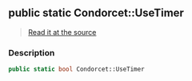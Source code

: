 ## public static Condorcet::UseTimer

> [Read it at the source](https://github.com/julien-boudry/Condorcet/blob/master/src/Condorcet.php#L53)

### Description    

```php
public static bool Condorcet::UseTimer 
```


    